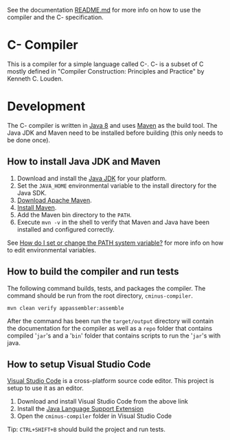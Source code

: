 See the documentation [README.md](docs/README.md) for more info on how to use 
the compiler and the C- specification.

# C- Compiler

This is a compiler for a simple language called C-. C- is a subset of C mostly 
defined in "Compiler Construction: Principles and Practice" by Kenneth C. 
Louden.

# Development

The C- compiler is written in [Java 8](https://en.wikipedia.org/wiki/Java_(programming_language)) 
and uses [Maven](https://maven.apache.org/) as the build tool. The Java JDK and 
Maven need to be installed before building (this only needs to be done once).


## How to install Java JDK and Maven

 1. Download and install the [Java JDK](http://www.oracle.com/technetwork/java/javase/downloads/jdk8-downloads-2133151.html) for your platform.
 2. Set the `JAVA_HOME` environmental variable to the install directory for the Java SDK.
 3. [Download Apache Maven](https://maven.apache.org/download.cgi).
 4. [Install Maven](https://maven.apache.org/install.html).
 5. Add the Maven bin directory to the `PATH`.
 6. Execute `mvn -v` in the shell to verify that Maven and Java have been installed and configured correctly.

See [How do I set or change the PATH system variable?](https://www.java.com/en/download/help/path.xml) for more info on how to edit environmental variables.

## How to build the compiler and run tests

The following command builds, tests, and packages the compiler. The command 
should be run from the root directory, `cminus-compiler`.

```
mvn clean verify appassembler:assemble
```

After the command has been run the `target/output` directory will contain the 
documentation for the compiler as well as a `repo` folder that contains 
compiled '`jar`'s and a '`bin`' folder that contains scripts to run the 
'`jar`'s with java.

## How to setup Visual Studio Code

[Visual Studio Code](https://code.visualstudio.com/) is a cross-platform 
source code editor. This project is setup to use it as an editor.

 1. Download and install Visual Studio Code from the above link
 2. Install the [Java Language Support Extension](https://github.com/redhat-developer/vscode-java)
 3. Open the `cminus-compiler` folder in Visual Studio Code

 Tip: `CTRL+SHIFT+B` should build the project and run tests.